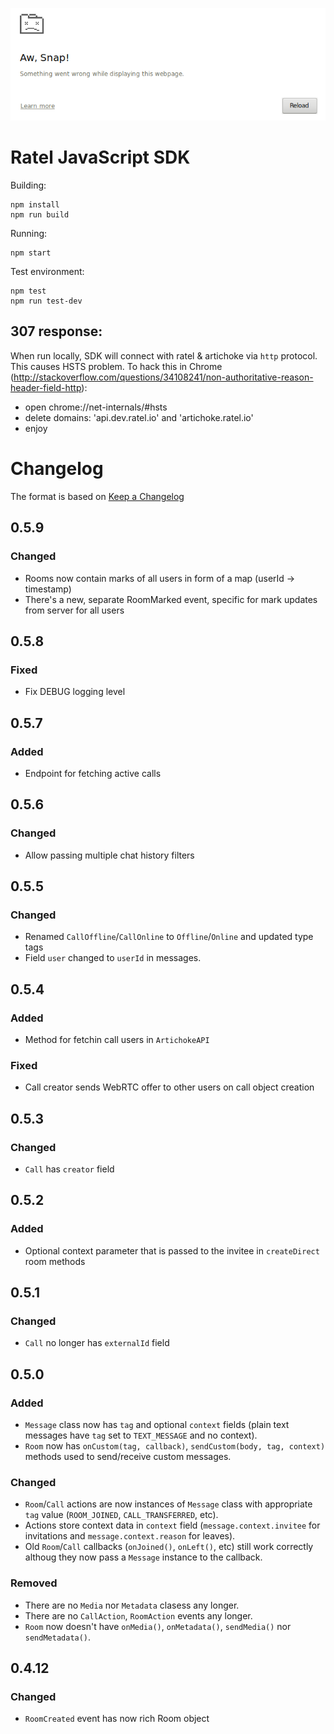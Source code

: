 ![SDK](./sdk.png)

# Ratel JavaScript SDK
Building:

```
npm install
npm run build
```

Running:

```
npm start
```

Test environment:

```
npm test
npm run test-dev
```

## 307 response:
When run locally, SDK will connect with ratel & artichoke via `http` protocol.
 This causes HSTS problem.
 To hack this in Chrome (http://stackoverflow.com/questions/34108241/non-authoritative-reason-header-field-http):
 - open chrome://net-internals/#hsts
 - delete domains: 'api.dev.ratel.io' and 'artichoke.ratel.io'
 - enjoy


# Changelog
The format is based on [Keep a Changelog](http://keepachangelog.com/en/1.0.0/)

## 0.5.9
### Changed
- Rooms now contain marks of all users in form of a map (userId -> timestamp)
- There's a new, separate RoomMarked event, specific for mark updates from server for all users

## 0.5.8
### Fixed
- Fix DEBUG logging level

## 0.5.7
### Added
- Endpoint for fetching active calls

## 0.5.6
### Changed
- Allow passing multiple chat history filters

## 0.5.5
### Changed
- Renamed `CallOffline`/`CallOnline` to `Offline`/`Online` and updated type tags
- Field `user` changed to `userId` in messages.

## 0.5.4
### Added
- Method for fetchin call users in `ArtichokeAPI`
### Fixed
- Call creator sends WebRTC offer to other users on call object creation

## 0.5.3
### Changed
- `Call` has `creator` field

## 0.5.2
### Added
- Optional context parameter that is passed to the invitee in `createDirect` room methods

## 0.5.1
### Changed
- `Call` no longer has `externalId` field

## 0.5.0
### Added
- `Message` class now has `tag` and optional `context` fields (plain text messages have `tag` set to `TEXT_MESSAGE` and no context).
- `Room` now has `onCustom(tag, callback)`, `sendCustom(body, tag, context)` methods used to send/receive custom messages.

### Changed
- `Room`/`Call` actions are now instances of `Message` class with appropriate `tag` value (`ROOM_JOINED`, `CALL_TRANSFERRED`, etc).
- Actions store context data in `context` field (`message.context.invitee` for invitations and `message.context.reason` for leaves).
- Old `Room`/`Call` callbacks (`onJoined()`, `onLeft()`, etc) still work correctly althoug they now pass a `Message` instance to the callback.

### Removed
- There are no `Media` nor `Metadata` clasess any longer.
- There are no `CallAction`, `RoomAction` events any longer.
- `Room` now doesn't have `onMedia()`, `onMetadata()`, `sendMedia()` nor `sendMetadata()`.

## 0.4.12
### Changed
- `RoomCreated` event has now rich Room object
